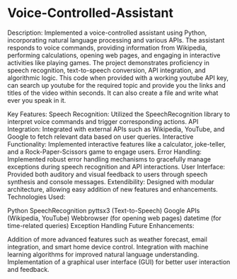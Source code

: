 # Voice-Controlled-Assistant
Description:
Implemented a voice-controlled assistant using Python, incorporating natural language processing and various APIs. The assistant responds to voice commands, providing information from Wikipedia, performing calculations, opening web pages, and engaging in interactive activities like playing games. The project demonstrates proficiency in speech recognition, text-to-speech conversion, API integration, and algorithmic logic. This code when provided with a working youtube API key, can search up youtube for the required topic and provide you the links and titles of the video within seconds. It can also create a file and write what ever you speak in it.

Key Features:
Speech Recognition: Utilized the SpeechRecognition library to interpret voice commands and trigger corresponding actions.
API Integration: Integrated with external APIs such as Wikipedia, YouTube, and Google to fetch relevant data based on user queries.
Interactive Functionality: Implemented interactive features like a calculator, joke-teller, and a Rock-Paper-Scissors game to engage users.
Error Handling: Implemented robust error handling mechanisms to gracefully manage exceptions during speech recognition and API interactions.
User Interface: Provided both auditory and visual feedback to users through speech synthesis and console messages.
Extendibility: Designed with modular architecture, allowing easy addition of new features and enhancements.
Technologies Used:

Python
SpeechRecognition
pyttsx3 (Text-to-Speech)
Google APIs (Wikipedia, YouTube)
Webbrowser (for opening web pages)
datetime (for time-related queries)
Exception Handling
Future Enhancements:

Addition of more advanced features such as weather forecast, email integration, and smart home device control.
Integration with machine learning algorithms for improved natural language understanding.
Implementation of a graphical user interface (GUI) for better user interaction and feedback.
